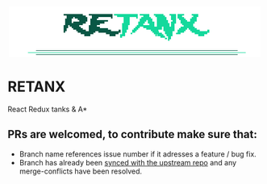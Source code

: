 <p align="center">
<img src="./src/retanx.png" />
</p>

# RETANX
React Redux tanks & A* 

## PRs are welcomed, to contribute make sure that:
* Branch name references issue number if it adresses a feature / bug fix.
* Branch has already been [synced with the upstream repo](https://help.github.com/articles/syncing-a-fork/) and any merge-conflicts have been resolved.
